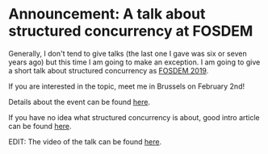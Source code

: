 # Announcement: A talk about structured concurrency at FOSDEM

Generally, I don't tend to give talks (the last one I gave was six or seven years ago) but this time I am going to make an exception. I am going to give a short talk about structured concurrency as [FOSDEM 2019](https://fosdem.org/2019/).

If you are interested in the topic, meet me in Brussels on February 2nd!

Details about the event can be found [here](https://fosdem.org/2019/schedule/event/structured_concurrency/).

If you have no idea what structured concurrency is about, good intro article can be found [here](https://vorpus.org/blog/notes-on-structured-concurrency-or-go-statement-considered-harmful/).

EDIT: The video of the talk can be found [here](https://fosdem.org/2019/schedule/event/structured_concurrency/).